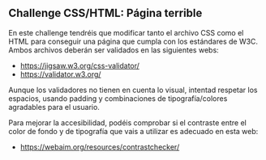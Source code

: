 ## Challenge CSS/HTML: Página terrible

En este challenge tendréis que modificar tanto el archivo CSS como el HTML para conseguir una página que cumpla con los estándares de W3C.
Ambos archivos deberán ser validados en las siguientes webs:

- https://jigsaw.w3.org/css-validator/
- https://validator.w3.org/

Aunque los validadores no tienen en cuenta lo visual, intentad respetar los espacios, usando padding y combinaciones de tipografía/colores agradables para el usuario.

Para mejorar la accesibilidad, podéis comprobar si el contraste entre el color de fondo y de tipografía que vais a utilizar es adecuado en esta web:

- https://webaim.org/resources/contrastchecker/
